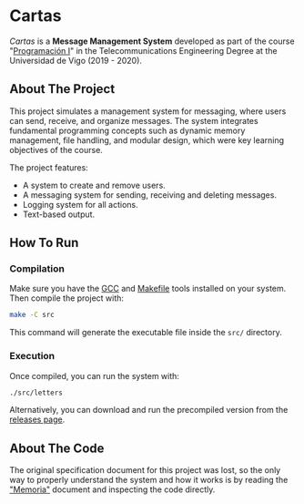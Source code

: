 # Cartas
_Cartas_ is a **Message Management System** developed as part of the course "[Programación I](https://secretaria.uvigo.gal/docnet-nuevo/guia_docent/index.php?centre=305&ensenyament=V05G301V01&assignatura=V05G301V01105&any_academic=2019_20)" in the Telecommunications Engineering Degree at the Universidad de Vigo (2019 - 2020).

## About The Project
This project simulates a management system for messaging, where users can send, receive, and organize messages. The system integrates fundamental programming concepts such as dynamic memory management, file handling, and modular design, which were key learning objectives of the course.

The project features:
- A system to create and remove users.
- A messaging system for sending, receiving and deleting messages.
- Logging system for all actions.
- Text-based output.

## How To Run
### Compilation
Make sure you have the [GCC](https://gcc.gnu.org) and [Makefile](https://www.gnu.org/software/make/) tools installed on your system. Then compile the project with:
```bash
make -C src
```
This command will generate the executable file inside the `src/` directory.

### Execution
Once compiled, you can run the system with:
```bash
./src/letters
```
Alternatively, you can download and run the precompiled version from the [releases page](https://github.com/Pirito10/Cartas-PI-UVigo/releases/tag/1.0).

## About The Code
The original specification document for this project was lost, so the only way to properly understand the system and how it works is by reading the ["Memoria"](docs/Memoria.pdf) document and inspecting the code directly.

